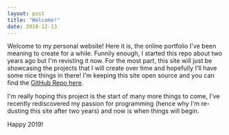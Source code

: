 ```yaml
---
layout: post
title: "Welcome!"
date: 2018-12-13
---
```


Welcome to my personal website! Here it is, the online portfolio I've been meaning to create for a while. Funnily enough, I started this repo about two years ago but I'm revisting it now. For the most part, this site will just be showcasing the projects that I will create over time and hopefully I'll have some nice things in there! I'm keeping this site open source and you can find the [GitHub Repo here](https://github.com/LV/lv.github.io).

I'm really hoping this project is the start of many more things to come, I've recently rediscovered my passion for programming (hence why I'm re-dusting this site after two years) and now is when things will begin.

Happy 2019!
